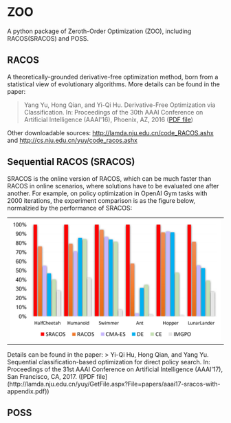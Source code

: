 # ZOO
A python package of Zeroth-Order Optimization (ZOO), including RACOS(SRACOS) and POSS.

## RACOS
A theoretically-grounded derivative-free optimization method, born from a statistical view of evolutionary algorithms. More details can be found in the paper:
> Yang Yu, Hong Qian, and Yi-Qi Hu. Derivative-Free Optimization via Classification. In: Proceedings of the 30th AAAI Conference on Artificial Intelligence (AAAI'16), Phoenix, AZ, 2016  ([PDF file](http://lamda.nju.edu.cn/yuy/GetFile.aspx?File=papers/aaai16-racos.pdf))

Other downloadable sources: http://lamda.nju.edu.cn/code_RACOS.ashx and http://cs.nju.edu.cn/yuy/code_racos.ashx

## Sequential RACOS (SRACOS)
SRACOS is the online version of RACOS, which can be much faster than RACOS in online scenarios, where solutions have to be evaluated one after another. For example, on policy optimization in OpenAI Gym tasks with 2000 iterations, the experiment comparison is as the figure below, normalzied by the performance of SRACOS:
<table border=0><tr><td width="500px"><img src="https://github.com/eyounx/TMP/blob/master/RACOS/SRACOSexp.jpg?raw=true" alt="Expeirment results"/></td></tr></table>
Details can be found in the paper:
> Yi-Qi Hu, Hong Qian, and Yang Yu. Sequential classification-based optimization for direct policy search. In: Proceedings of the 31st AAAI Conference on Artificial Intelligence (AAAI’17), San Francisco, CA, 2017. ([PDF file](http://lamda.nju.edu.cn/yuy/GetFile.aspx?File=papers/aaai17-sracos-with-appendix.pdf))

## POSS
